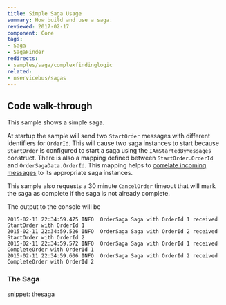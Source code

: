 ```yaml
---
title: Simple Saga Usage
summary: How build and use a saga.
reviewed: 2017-02-17
component: Core
tags:
- Saga
- SagaFinder
redirects:
- samples/saga/complexfindinglogic
related:
- nservicebus/sagas
---
```


## Code walk-through

This sample shows a simple saga.

At startup the sample will send two `StartOrder` messages with different identifiers for `OrderId`. This will cause two saga instances to start because `StartOrder` is configured to start a saga using the `IAmStartedByMessages` construct. There is also a mapping defined between `StartOrder.OrderId` and `OrderSagaData.OrderId`. This mapping helps to [correlate incoming messages](/nservicebus/sagas/message-correlation.md) to its appropriate saga instances. 

This sample also requests a 30 minute `CancelOrder` timeout that will mark the saga as complete if the saga is not already complete.

The output to the console will be

```no-highlight
2015-02-11 22:34:59.475 INFO  OrderSaga Saga with OrderId 1 received StartOrder with OrderId 1
2015-02-11 22:34:59.526 INFO  OrderSaga Saga with OrderId 2 received StartOrder with OrderId 2
2015-02-11 22:34:59.572 INFO  OrderSaga Saga with OrderId 1 received CompleteOrder with OrderId 1
2015-02-11 22:34:59.606 INFO  OrderSaga Saga with OrderId 2 received CompleteOrder with OrderId 2
```


### The Saga

snippet: thesaga
